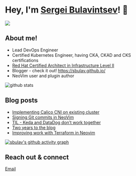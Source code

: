 # Hey, I'm <a href="https://www.linkedin.com/in/sergei-bulavintsev-3001ba45/" target="_blank">Sergei Bulavintsev</a>! 👋

<a href= "https://www.linkedin.com/in/sergei-bulavintsev-3001ba45/"><img src="https://img.icons8.com/nolan/50/linkedin.png"/></a>

## About me!

* Lead DevOps Engineer
* Certified Kubernetes Engineer, having CKA, CKAD and CKS certifications
* <a href="https://rhtapps.redhat.com/verify?certId=160-186-458">Red Hat Certified Architect in Infrastructure Level II</a>
* Blogger - check it out! <a href="https://sbulav.github.com/">https://sbulav.github.io/</a>
* NeoVim user and plugin author

<img src="https://github-readme-stats.vercel.app/api/?username=sbulav&show_icons=true&count_private=true&title_color=fffffff&icon_color=000000&text_color=000000" alt="github stats"/>

## Blog posts
<!-- BLOG-POST-LIST:START -->
- [Implementing Calico CNI on existing cluster](https://sbulav.github.io/aws/aws-calico-implementing-on-existing-cluster/)
- [Signing Git commits in NeoVim](https://sbulav.github.io/vim/neovim-signing-git-commits/)
- [TIL - Keda and DataDog don’t work together](https://sbulav.github.io/til/aws/til-keda-datadog-dont-work-together/)
- [Two years to the blog](https://sbulav.github.io/blog/two-years-to-blog/)
- [Improving work with Terraform in Neovim](https://sbulav.github.io/vim/neovim-improving-work-with-terraform/)
<!-- BLOG-POST-LIST:END -->

[![sbulav's github activity graph](https://activity-graph.herokuapp.com/graph?username=sbulav&bg_color=000000&color=932092&line=932092&point=932092&area=true&hide_border=true)](https://github.com/sbulav?tab=repositories)


## Reach out & connect

[Email](mailto:sergey.bulavintsev@gmail.com)
